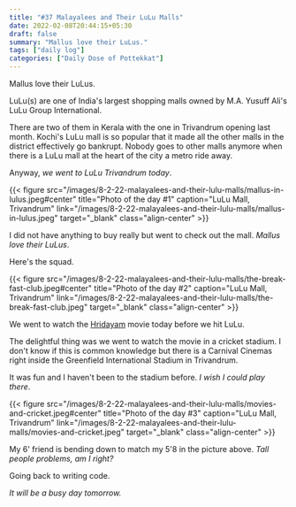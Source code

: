 ```yaml
---
title: "#37 Malayalees and Their LuLu Malls"
date: 2022-02-08T20:44:15+05:30
draft: false
summary: "Mallus love their LuLus."
tags: ["daily log"]
categories: ["Daily Dose of Pottekkat"]
---
```


Mallus love their LuLus.

LuLu(s) are one of India's largest shopping malls owned by M.A. Yusuff Ali's LuLu Group International.

There are two of them in Kerala with the one in Trivandrum opening last month. Kochi's LuLu mall is so popular that it made all the other malls in the district effectively go bankrupt. Nobody goes to other malls anymore when there is a LuLu mall at the heart of the city a metro ride away.

Anyway, _we went to LuLu Trivandrum today_.

{{< figure src="/images/8-2-22-malayalees-and-their-lulu-malls/mallus-in-lulus.jpeg#center" title="Photo of the day #1" caption="LuLu Mall, Trivandrum" link="/images/8-2-22-malayalees-and-their-lulu-malls/mallus-in-lulus.jpeg" target="_blank" class="align-center" >}}

I did not have anything to buy really but went to check out the mall. _Mallus love their LuLus_.

Here's the squad.

{{< figure src="/images/8-2-22-malayalees-and-their-lulu-malls/the-break-fast-club.jpeg#center" title="Photo of the day #2" caption="LuLu Mall, Trivandrum" link="/images/8-2-22-malayalees-and-their-lulu-malls/the-break-fast-club.jpeg" target="_blank" class="align-center" >}}

We went to watch the [Hridayam](https://en.wikipedia.org/wiki/Hridayam) movie today before we hit LuLu.

The delightful thing was we went to watch the movie in a cricket stadium. I don't know if this is common knowledge but there is a Carnival Cinemas right inside the Greenfield International Stadium in Trivandrum.

It was fun and I haven't been to the stadium before. _I wish I could play there_.

{{< figure src="/images/8-2-22-malayalees-and-their-lulu-malls/movies-and-cricket.jpeg#center" title="Photo of the day #3" caption="LuLu Mall, Trivandrum" link="/images/8-2-22-malayalees-and-their-lulu-malls/movies-and-cricket.jpeg" target="_blank" class="align-center" >}}

My 6' friend is bending down to match my 5'8 in the picture above. _Tall people problems, am I right?_

Going back to writing code.

_It will be a busy day tomorrow._
